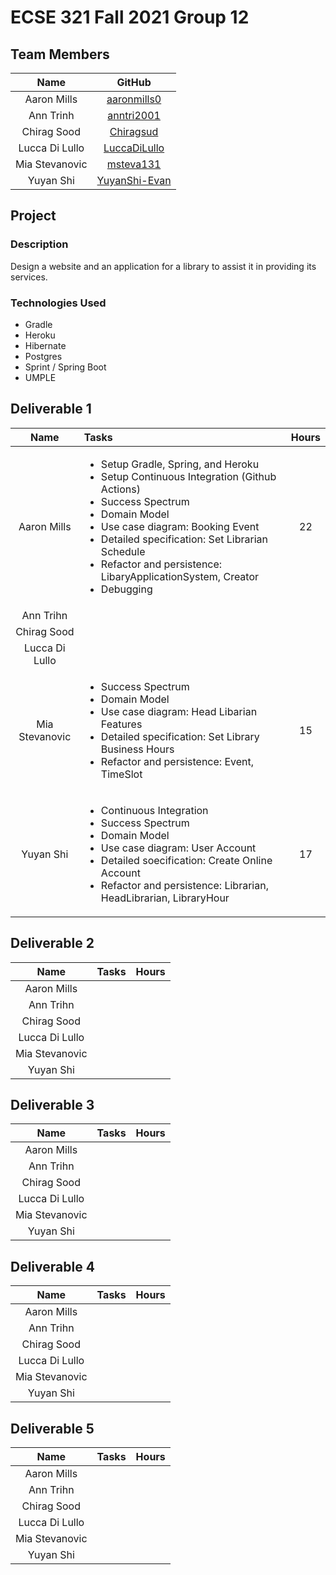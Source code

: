 # ECSE 321 Fall 2021 Group 12

## Team Members
| Name | GitHub |
| :---: | :---: |
| Aaron Mills | [aaronmills0](https://github.com/aaronmills0) |
| Ann Trinh | [anntri2001](https://github.com/anntri2001) |
| Chirag Sood | [Chiragsud](https://github.com/Chiragsud) |
| Lucca Di Lullo | [LuccaDiLullo](https://github.com/LuccaDiLullo) |
| Mia Stevanovic | [msteva131](https://github.com/msteva131) |
| Yuyan Shi | [YuyanShi-Evan](https://github.com/YuyanShi-Evan) |

## Project
### Description
Design a website and an application for a library to assist it in providing its services.

### Technologies Used
* Gradle
* Heroku
* Hibernate
* Postgres
* Sprint / Spring Boot
* UMPLE

## Deliverable 1

| Name | Tasks | Hours | 
| :---: | :--- | :---:|
| Aaron Mills | <ul><li>Setup Gradle, Spring, and Heroku</li><li>Setup Continuous Integration (Github Actions)</li><li>Success Spectrum</li><Requirements></li><li>Domain Model</li><li>Use case diagram: Booking Event</li><li>Detailed specification: Set Librarian Schedule</li><li>Refactor and persistence: LibaryApplicationSystem, Creator</li><li>Debugging</li></ul> | 22 |
| Ann Trihn |
| Chirag Sood |
| Lucca Di Lullo |
| Mia Stevanovic | <ul><li>Success Spectrum</li><Requirements></li><li>Domain Model</li><li>Use case diagram: Head Libarian Features</li><li>Detailed specification: Set Library Business Hours</li><li>Refactor and persistence: Event, TimeSlot</li></ul> | 15 |
| Yuyan Shi | <ul><li>Continuous Integration</li><li>Success Spectrum</li><li>Domain Model</li><li>Use case diagram: User Account</li><li>Detailed soecification: Create Online Account</li><li>Refactor and persistence: Librarian, HeadLibrarian, LibraryHour</li></ul> | 17 |

## Deliverable 2

| Name | Tasks | Hours | 
| :---: | :--- | :---:|
| Aaron Mills |
| Ann Trihn |
| Chirag Sood |
| Lucca Di Lullo |
| Mia Stevanovic |
| Yuyan Shi |

## Deliverable 3

| Name | Tasks | Hours | 
| :---: | :--- | :---:|
| Aaron Mills |
| Ann Trihn |
| Chirag Sood |
| Lucca Di Lullo |
| Mia Stevanovic |
| Yuyan Shi |

## Deliverable 4

| Name | Tasks | Hours | 
| :---: | :--- | :---:|
| Aaron Mills |
| Ann Trihn |
| Chirag Sood |
| Lucca Di Lullo |
| Mia Stevanovic |
| Yuyan Shi |

## Deliverable 5

| Name | Tasks | Hours | 
| :---: | :--- | :---:|
| Aaron Mills |
| Ann Trihn |
| Chirag Sood |
| Lucca Di Lullo |
| Mia Stevanovic |
| Yuyan Shi |
